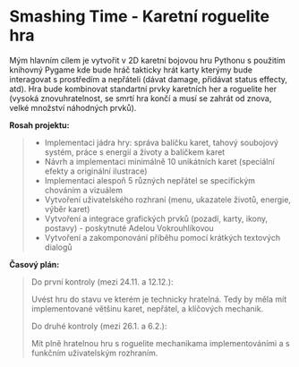 ﻿# Smashing Time - Karetní roguelite hra





Mým hlavním cílem je vytvořit v 2D karetní bojovou hru Pythonu s použitím knihovný Pygame kde bude hráč takticky hrát karty kterýmy bude interagovat s prostředím a nepřáteli (dávat damage, přidávat status effecty, atd). Hra bude kombinovat standartní prvky karetních her a roguelite her (vysoká znovuhratelnost, se smrtí hra končí a musí se zahrát od znova, velké množství náhodných prvků).


**Rosah projektu:**
> - Implementaci jádra hry: správa balíčku karet, tahový soubojový systém, práce s energií a životy a balíčkem karet
> - Návrh a implementaci minimálně 10 unikátních karet (speciální efekty a originální ilustrace)
> - Implementaci alespoň 5 různých nepřátel se specifickým chováním a vizuálem
> - Vytvoření uživatelského rozhraní (menu, ukazatele životů, energie, výběr karet)
> - Vytvoření a integrace grafických prvků (pozadí, karty, ikony, postavy) - poskytnuté Adelou Vokrouhlíkovou
> - Vytvoření a zakomponování příběhu pomocí krátkých textových dialogů



**Časový plán:**
>Do první kontroly (mezi 24.11. a 12.12.):
>
>  Uvést hru do stavu ve kterém je technicky hratelná. Tedy by měla mít implementované většinu karet, nepřátel, a klíčových mechanik.
>
>Do druhé kontroly (mezi 26.1. a 6.2.):
>
>  Mít plně hratelnou hru s roguelite mechanikama implementováními a s funkčním uživatelským rozhraním.

